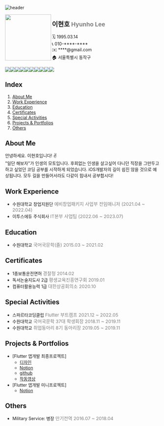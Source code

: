 ![header](https://capsule-render.vercel.app/api?type=rect&text=iOS&nbsp;&nbsp;Developer&fontAlign=25&fontSize=54&color=gradient)

<img src="https://github.com/2HYUNHO/HyunhoLee/assets/102159946/a6c2cf7c-cef5-4ff0-b7b9-78d9780ed3b2/" align="left" width="150" height="150">
</div>

## 이현호 <span style="color:grey; font-size: 19px">Hyunho Lee</span>
<div class=pull-left>
🗓️ 1995.03.14<br>
📞 010-****-****<br>
✉️ ****@gmail.com<br>
🏠 서울특별시 동작구<br>
</div>

<br>
<img src="https://img.shields.io/badge/Swift-F05138?style=flat-square&logo=Swift&logoColor=white"><img src="https://img.shields.io/badge/Python-3776AB?style=flat-square&logo=Python&logoColor=white"><img src="https://img.shields.io/badge/Flutter-02569B?style=flat-square&logo=Flutter&logoColor=white"><img src="https://img.shields.io/badge/Dart-0175C2?style=flat-square&logo=MySQL&logoColor=white"><img src="https://img.shields.io/badge/Github-181717?style=flat-square&logo=Github&logoColor=white"><img src="https://img.shields.io/badge/HTML5-E34F26?style=flat-square&logo=HTML5&logoColor=white"><img src="https://img.shields.io/badge/CSS3-1572B6?style=flat-square&logo=CSS3&logoColor=white"><img src="https://img.shields.io/badge/JavaScript-F7DF1E?style=flat-square&logo=JavaScript&logoColor=white"><img src="https://img.shields.io/badge/Firebase-FFCA28?style=flat-square&logo=Firebase&logoColor=white"><img src="https://img.shields.io/badge/AWS-232F3E?style=flat-square&logo=amazonaws&logoColor=white">

<br>

## Index  
1. [About Me](#about-me)   
2. [Work Experience](#work-experience)   
3. [Education](#education)   
4. [Certificates](#certificates)   
5. [Special Activities](#special-activities)
6. [Projects & Portfolios](#projects-&-portfolios)
5. [Others](#others)

## About Me 
안녕하세요. 이현호입니다! ✌️ <br>
"일단 해보자"가 인생의 모토입니다. 후회없는 인생을 살고싶어 다니던 직장을 그만두고 하고 싶었던 코딩 공부를 시작하게 되었습니다. iOS개발자의 길이 쉽진 않을 것으로 예상됩니다. 모두 길을 만들어서라도 다같이 힘내서 공부합시다!

## Work Experience  
- 수원대학교 창업지원단 <span style="color:grey; font-size: 15px">예비창업패키지 사업부 전임매니저 (2021.04 ~ 2022.04)</span>
- 이투스에듀 주식회사 <span style="color:grey; font-size: 15px">IT본부 사업팀 (2022.06 ~ 2023.07)</span>

## Education   
-  수원대학교 <span style="color:grey; font-size: 15px">국어국문학(졸) 2015.03 ~ 2021.02</span>

## Certificates
- 1종보통운전면허 <span style="color:grey; font-size: 15px">경찰청 2014.02</span>
- 독서논술지도사 2급 <span style="color:grey; font-size: 15px">평생교육진흥연구회 2019.01</span>
- 컴퓨터활용능력 1급 <span style="color:grey; font-size: 15px">대한상공회의소 2020.10</span>

## Special Activities   
- 스파르타코딩클럽 <span style="color:grey; font-size: 15px"> Flutter 부트캠프 2021.12 ~ 2022.05 </span>
- 수원대학교 <span style="color:grey; font-size: 15px"> 국어국문학 37대 학생회장 2018.11 ~ 2019.11 </span>
- 수원대학교 <span style="color:grey; font-size: 15px"> 취업동아리 8기 동아리장 2019.05 ~ 2019.11 </span>
   
## Projects & Portfolios
- [Flutter 앱개발 최종프로젝트]
  - [디자인](https://www.figma.com/file/QhxscNouFDBFoUP6IbEds5/%EC%B0%BD?type=design&node-id=144-2168&mode=design)
  - [Notion](https://teamsparta.notion.site/MAC-b7b1cbec9e0541fa817cbf7fcd479a78)
  - [github](https://github.com/2HYUNHO/Mac_gyver)
  - [작동영상](https://www.youtube.com/watch?v=Le9WJm-BpEY)
- [Flutter 앱개발 미니프로젝트]
  - [Notion](https://www.notion.so/6-mindful-stock-2ad1d62b50fc423a9558b63bce839223)

## Others  
-  Military Service: 병장 <span style="color:grey; font-size: 15px">만기전역 2016.07 ~ 2018.04</span>
